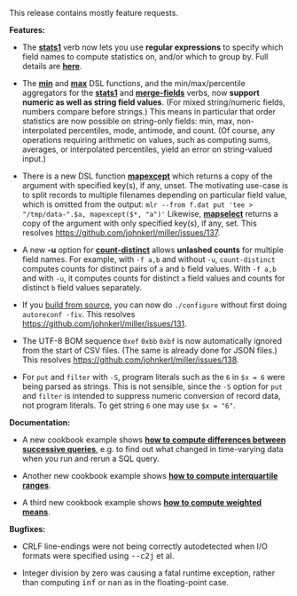 This release contains mostly feature requests.

**Features:**

* The [**stats1**](http://johnkerl.org/miller-releases/miller-5.2.0/doc/reference-verbs.html#stats1) verb
now lets you use **regular expressions** to specify which field names to compute
statistics on, and/or which to group by. Full details are
[**here**](http://johnkerl.org/miller-releases/miller-5.2.0/doc/reference-verbs.html#stats1).

* The [**min**](http://johnkerl.org/miller-releases/miller-5.2.0/doc/reference-dsl.html#min)
and [**max**](http://johnkerl.org/miller-releases/miller-5.2.0/doc/reference-dsl.html#max) DSL functions, and the
min/max/percentile aggregators for the
[**stats1**](http://johnkerl.org/miller-releases/miller-5.2.0/doc/reference-verbs.html#stats1) and
[**merge-fields**](http://johnkerl.org/miller-releases/miller-5.2.0/doc/reference-verbs.html#merge-fields) verbs, now
**support numeric as well as string field values**. (For mixed string/numeric fields, numbers compare before strings.)
This means in particular that order statistics are now possible on string-only fields: min, max, non-interpolated
percentiles, mode, antimode, and count. (Of course, any operations requiring arithmetic on values, such as computing
sums, averages, or interpolated percentiles, yield an error on string-valued input.)

* There is a new DSL function
[**mapexcept**](http://johnkerl.org/miller-releases/miller-5.2.0/doc/reference-dsl.html#mapexcept) which returns a
copy of the argument with specified key(s), if any, unset.  The motivating use-case is to split records to multiple
filenames depending on particular field value, which is omitted from the output: `mlr --from f.dat put 'tee >
"/tmp/data-".$a, mapexcept($*, "a")'` Likewise,
[**mapselect**](http://johnkerl.org/miller-releases/miller-5.2.0/doc/reference-dsl.html#mapselect) returns a copy of the
argument with only specified key(s), if any, set.  This resolves https://github.com/johnkerl/miller/issues/137.

* A new **-u** option for [**count-distinct**](http://johnkerl.org/miller-releases/miller-5.2.0/doc/reference-verbs.html#count-distinct) allows **unlashed counts** for multiple field names. For example, with `-f a,b` and
without `-u`, `count-distinct` computes counts for distinct pairs of `a` and `b` field values. With `-f a,b` and with `-u`, it computes counts
for distinct `a` field values and counts for distinct `b` field values separately.

* If you [build from source](http://johnkerl.org/miller-releases/miller-5.2.0/doc/build.html), you can now
do `./configure` without first doing `autoreconf -fiv`. This resolves https://github.com/johnkerl/miller/issues/131.

* The UTF-8 BOM sequence `0xef` `0xbb` `0xbf` is now automatically ignored from the start of CSV files. (The same is
already done for JSON files.) This resolves https://github.com/johnkerl/miller/issues/138.

* For `put` and `filter` with `-S`, program literals such as the `6` in `$x = 6` were being parsed as strings. This is not sensible, since the `-S` option for `put` and `filter` is intended to suppress numeric conversion of record data, not program literals. To get string `6` one may use `$x = "6"`.

**Documentation:**

* A new cookbook example shows [**how to compute differences between successive
queries**](http://www.johnkerl.org/miller-releases/miller-5.2.0/doc/cookbook.html#Showing_differences_between_successive_queries),
e.g. to find out what changed in time-varying data when you run and rerun a SQL query.

* Another new cookbook example shows [**how to compute interquartile ranges**](http://www.johnkerl.org/miller-releases/miller-5.2.0/doc/cookbook2.html#Computing_interquartile_ranges).

* A third new cookbook example shows [**how to compute weighted means**](http://www.johnkerl.org/miller-releases/miller-5.2.0/doc/cookbook2.html#Computing_weighted_means).

**Bugfixes:**

* CRLF line-endings were not being correctly autodetected when I/O formats were specified using <tt>--c2j</tt> et al.

* Integer division by zero was causing a fatal runtime exception, rather than computing <tt>inf</tt> or <tt>nan</tt> as in the floating-point case.
